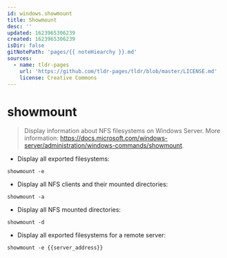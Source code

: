 ```yaml
---
id: windows.showmount
title: Showmount
desc: ''
updated: 1623965306239
created: 1623965306239
isDir: false
gitNotePath: 'pages/{{ noteHiearchy }}.md'
sources:
  - name: tldr-pages
    url: 'https://github.com/tldr-pages/tldr/blob/master/LICENSE.md'
    license: Creative Commons
---
```

# showmount

> Display information about NFS filesystems on Windows Server.
> More information: <https://docs.microsoft.com/windows-server/administration/windows-commands/showmount>.

- Display all exported filesystems:

`showmount -e`

- Display all NFS clients and their mounted directories:

`showmount -a`

- Display all NFS mounted directories:

`showmount -d`

- Display all exported filesystems for a remote server:

`showmount -e {{server_address}}`

